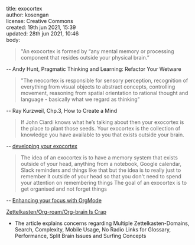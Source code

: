 title: exocortex <br>
author: kosengan <br>
license: Creative Commons <br>
created: 19th jun 2021, 15:39 <br>
updated: 28th jun 2021, 10:46 <br>
body: <br>
> "An exocortex is formed by “any mental memory or processing component that resides outside your physical brain.” 

-- Andy Hunt, Pragmatic Thinking and Learning: Refactor Your Wetware

> "The neocortex is responsible for sensory perception, recognition of everything from visual objects to abstract concepts, controlling movement, reasoning from spatial orientation to rational thought and language - basically what we regard as thinking" 

 -- Ray Kurzweil, Chp.3, How to Create a Mind
 
> If John Ciardi knows what he’s talking about then your exocortex is the place to plant those seeds. Your exocortex is the collection of knowledge you have available to you that exists outside your brain. 

-- <a href="https://a2i2.deakin.edu.au/2020/01/24/developing-your-exocortex/">developing your exocortex</a>

> The idea of an exocortex is to have a memory system that exists outside of your head, anything from a notebook, Google calendar, Slack reminders and things like that but the idea is to really just to remember it outside of your head so that you don't need to spend your attention on remembering things
> The goal of an exocortex is to get organised and not forget things

-- <a href="https://www.youtube.com/watch?v=gDHE23vl9E0">Enhancing your focus with OrgMode</a>

<a href="https://karl-voit.at/2020/06/14/Zettelkasten-concerns">Zettelkasten/Org-roam/Org-brain Is Crap</a> <br>
- The article explains concerns regarding Multiple Zettelkasten-Domains, Search, Complexity, Mobile Usage, No Radio Links for Glossary, Performance, Split Brain Issues and Surfing Concepts
